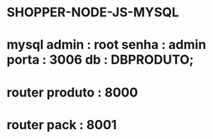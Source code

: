# SHOPPER-NODE-JS-MYSQL

# mysql admin : root senha : admin  porta : 3006 db : DBPRODUTO;

# router produto : 8000

# router pack : 8001
